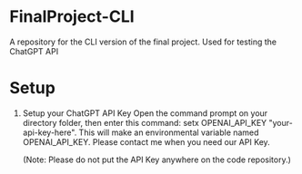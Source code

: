 # FinalProject-CLI
A repository for the CLI version of the final project. Used for testing the ChatGPT API

# Setup 
1. Setup your ChatGPT API Key
   Open the command prompt on your directory folder, then enter this command:
    setx OPENAI_API_KEY "your-api-key-here".
   This will make an environmental variable named OPENAI_API_KEY.
   Please contact me when you need our API Key.

   (Note: Please do not put the API Key anywhere on the code repository.)
